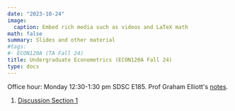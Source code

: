 ```yaml
---
date: "2023-10-24"
image:
  caption: Embed rich media such as videos and LaTeX math
math: false
summary: Slides and other material
#tags:
#- ECON120A (TA Fall 24)
title: Undergraduate Econometrics (ECON120A Fall 24)
type: docs
---
```


Office hour: Monday 12:30-1:30 pm SDSC E185. Prof Graham Elliott's [notes](https://econweb.ucsd.edu/~gelliott/StatNotes.html). 
1. [Discussion Section 1](https://lapobini.github.io/discussion/ECON120A_fall24/120TA_1.pdf)

